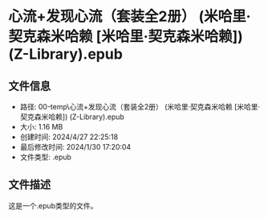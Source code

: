 ﻿# 心流+发现心流（套装全2册） (米哈里·契克森米哈赖 [米哈里·契克森米哈赖]) (Z-Library).epub

## 文件信息
- 路径: 00-temp\心流+发现心流（套装全2册） (米哈里·契克森米哈赖 [米哈里·契克森米哈赖]) (Z-Library).epub
- 大小: 1.16 MB
- 创建时间: 2024/4/27 22:25:18
- 最后修改时间: 2024/1/30 17:20:04
- 文件类型: .epub

## 文件描述
这是一个.epub类型的文件。

